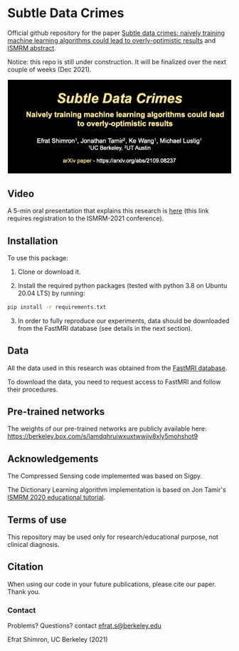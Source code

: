 # Subtle Data Crimes

Official github repository for the paper [Subtle data crimes: naively training machine learning algorithms could lead to overly-optimistic results](https://arxiv.org/abs/2109.08237) and [ISMRM abstract](https://index.mirasmart.com/ISMRM2021/PDFfiles/0222.html).

Notice: this repo is still under construction. It will be finalized over the next couple of weeks (Dec 2021).



![subtle_fig_1](logo_arXiv_paper.png)




## Video

A 5-min oral presentation that explains this research is [here](https://ismrm-smrt21.us3.pathable.com/meetings/virtual/t6jwNsra7cnLEAdRZ) (this link requires registration to the ISMRM-2021 conference).


## Installation
To use this package:

1. Clone or download it.

2. Install the required python packages (tested with python 3.8 on Ubuntu 20.04 LTS) by running:
```bash
pip install -r requirements.txt
```

3. In order to fully reproduce our experiments, data should be downloaded from the FastMRI database (see details in the next section).


## Data

All the data used in this research was obtained from the [FastMRI database](https://fastmri.org/).

To download the data, you need to request access to FastMRI and follow their procedures.


## Pre-trained networks

The weights of our pre-trained networks are publicly available here:
https://berkeley.box.com/s/lamdqhruiwxuxtwwjiv8xly5mohshot9


## Acknowledgements

The Compressed Sensing code implemented was based on Sigpy.

The Dictionary Learning algorithm implementation is based on Jon Tamir's [ISMRM 2020 educational tutorial](https://github.com/utcsilab/dictionary_learning_ismrm_2020).



## Terms of use

This repository may be used only for research/educational purpose, not clinical diagnosis.

## Citation

When using our code in your future publications, please cite our paper. Thank you.



### Contact

Problems? Questions? contact efrat.s@berkeley.edu


Efrat Shimron, UC Berkeley (2021)
